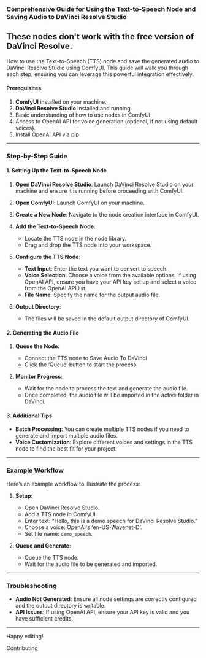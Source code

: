 ### Comprehensive Guide for Using the Text-to-Speech Node and Saving Audio to DaVinci Resolve Studio
## These nodes don't work with the free version of DaVinci Resolve.

How to use the Text-to-Speech (TTS) node and save the generated audio to DaVinci Resolve Studio using ComfyUI. This guide will walk you through each step, ensuring you can leverage this powerful integration effectively.

#### Prerequisites
1. **ComfyUI** installed on your machine.
2. **DaVinci Resolve Studio** installed and running.
3. Basic understanding of how to use nodes in ComfyUI.
4. Access to OpenAI API for voice generation (optional, if not using default voices).
5. Install OpenAI API via pip

---

### Step-by-Step Guide

#### 1. Setting Up the Text-to-Speech Node

1. **Open DaVinci Resolve Studio**:
   Launch DaVinci Resolve Studio on your machine and ensure it is running before proceeding with ComfyUI.

2. **Open ComfyUI**:
   Launch ComfyUI on your machine.

3. **Create a New Node**:
   Navigate to the node creation interface in ComfyUI.

4. **Add the Text-to-Speech Node**:
   - Locate the TTS node in the node library.
   - Drag and drop the TTS node into your workspace.

5. **Configure the TTS Node**:
   - **Text Input**: Enter the text you want to convert to speech.
   - **Voice Selection**: Choose a voice from the available options. If using OpenAI API, ensure you have your API key set up and select a voice from the OpenAI API list.
   - **File Name**: Specify the name for the output audio file.

6. **Output Directory**:
   - The files will be saved in the default output directory of ComfyUI.

#### 2. Generating the Audio File

1. **Queue the Node**:
   - Connect the TTS node to Save Audio To DaVinci
   - Click the ‘Queue’ button to start the process.

2. **Monitor Progress**:
   - Wait for the node to process the text and generate the audio file.
   - Once completed, the audio file will be imported in the active folder in DaVinci.

#### 3. Additional Tips

- **Batch Processing**: You can create multiple TTS nodes if you need to generate and import multiple audio files.
- **Voice Customization**: Explore different voices and settings in the TTS node to find the best fit for your project.
---

### Example Workflow

Here’s an example workflow to illustrate the process:

1. **Setup**:
   - Open DaVinci Resolve Studio.
   - Add a TTS node in ComfyUI.
   - Enter text: “Hello, this is a demo speech for DaVinci Resolve Studio.”
   - Choose a voice: OpenAI's ‘en-US-Wavenet-D’.
   - Set file name: `demo_speech`.

2. **Queue and Generate**:
   - Queue the TTS node.
   - Wait for the audio file to be generated and imported.
---

### Troubleshooting

- **Audio Not Generated**: Ensure all node settings are correctly configured and the output directory is writable.
- **API Issues**: If using OpenAI API, ensure your API key is valid and you have sufficient credits.

---

Happy editing!

Contributing

